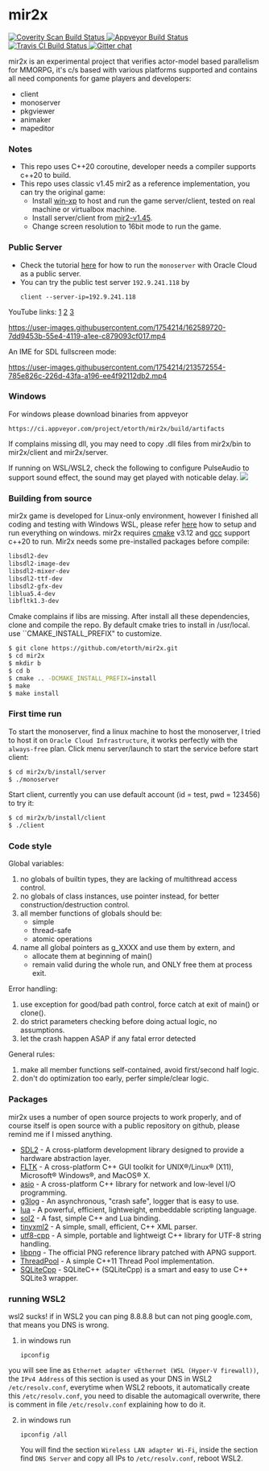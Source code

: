 # mir2x

<a href="https://scan.coverity.com/projects/etorth-mir2x">
  <img alt="Coverity Scan Build Status"
       src="https://scan.coverity.com/projects/9270/badge.svg"/>
</a>
<a href="https://ci.appveyor.com/project/etorth/mir2x">
  <img alt="Appveyor Build Status"
       src="https://ci.appveyor.com/api/projects/status/github/etorth/mir2x?svg=true"/>
</a>
<a href="https://travis-ci.org/github/etorth/mir2x">
  <img alt="Travis CI Build Status"
       src="https://travis-ci.org/etorth/mir2x.svg?branch=master"/>
</a>
<a href="https://gitter.im/mir2x/community?utm_source=share-link&utm_medium=link&utm_campaign=share-link">
  <img alt="Gitter chat"
       src="https://badges.gitter.im/org.png"/>
</a>

mir2x is an experimental project that verifies actor-model based parallelism for MMORPG, it's c/s based with various platforms supported and contains all need components for game players and developers:

  - client
  - monoserver
  - pkgviewer
  - animaker
  - mapeditor

### Notes
- This repo uses C++20 coroutine, developer needs a compiler supports c++20 to build.
- This repo uses classic v1.45 mir2 as a reference implementation, you can try the original game:
  - Install [win-xp](https://github.com/etorth/winxp-zh) to host and run the game server/client, tested on real machine or virtualbox machine.
  - Install server/client from [mir2-v1.45](https://github.com/etorth/CBWCQ3).
  - Change screen resolution to 16bit mode to run the game.

### Public Server
- Check the tutorial [here](https://github.com/etorth/mir2x/wiki/Host-your-monoserver-on-Oracle-Cloud) for how to run the ```monoserver``` with Oracle Cloud as a public server.
- You can try the public test server ```192.9.241.118``` by
  ```shell
  client --server-ip=192.9.241.118
  ```

YouTube links: [1](https://youtu.be/Yz-bGOkDyEQ) [2](https://youtu.be/jl1LPxe2EAA) [3](https://youtu.be/TtGONA83Mb8)

<https://user-images.githubusercontent.com/1754214/162589720-7dd9453b-55e4-4119-a1ee-c879093cf017.mp4>


An IME for SDL fullscreen mode:

<https://user-images.githubusercontent.com/1754214/213572554-785e826c-226d-43fa-a196-ee4f92112db2.mp4>


### Windows

For windows please download binaries from appveyor
```
https://ci.appveyor.com/project/etorth/mir2x/build/artifacts
```
If complains missing dll, you may need to copy .dll files from mir2x/bin to mir2x/client and mir2x/server.

If running on WSL/WSL2, check the following to configure PulseAudio to support sound effect, the sound may get played with noticable delay.
<img src="https://github.com/etorth/mir2x/raw/master/readme/pulseaudio.png"/>

### Building from source

mir2x game is developed for Linux-only environment, however I finished all coding and testing with Windows WSL, please refer [here](https://github.com/etorth/mir2x/wiki/How-to-compile-and-run-on-windows) how to setup and run everything on windows. mir2x requires [cmake](https://cmake.org/) v3.12 and [gcc](https://gcc.gnu.org/) support c++20 to run. Mir2x needs some pre-installed packages before compile:

```sh
libsdl2-dev
libsdl2-image-dev
libsdl2-mixer-dev
libsdl2-ttf-dev
libsdl2-gfx-dev
liblua5.4-dev
libfltk1.3-dev
```

Cmake complains if libs are missing. After install all these dependencies, clone and compile the repo. By default cmake tries to install in /usr/local. use ``CMAKE_INSTALL_PREFIX" to customize.

```sh
$ git clone https://github.com/etorth/mir2x.git
$ cd mir2x
$ mkdir b
$ cd b
$ cmake .. -DCMAKE_INSTALL_PREFIX=install
$ make
$ make install
```
### First time run
To start the monoserver, find a linux machine to host the monoserver, I tried to host it on ```Oracle Cloud Infrastructure```, it works perfectly with the ```always-free``` plan. Click menu server/launch to start the service before start client:

```sh
$ cd mir2x/b/install/server
$ ./monoserver
```

Start client, currently you can use default account (id = test, pwd = 123456) to try it:

```sh
$ cd mir2x/b/install/client
$ ./client
```

### Code style

Global variables:

1. no globals of builtin types, they are lacking of multithread access control.
2. no globals of class instances, use pointer instead, for better construction/destruction control.
3. all member functions of globals should be:
    - simple
    - thread-safe
    - atomic operations
4. name all global pointers as g_XXXX and use them by extern, and
    - allocate them at beginning of main()
    - remain valid during the whole run, and ONLY free them at process exit.

Error handling:
1. use exception for good/bad path control, force catch at exit of main() or clone().
2. do strict parameters checking before doing actual logic, no assumptions.
3. let the crash happen ASAP if any fatal error detected

General rules:
1. make all member functions self-contained, avoid first/second half logic.
2. don't do optimization too early, perfer simple/clear logic.

### Packages

mir2x uses a number of open source projects to work properly, and of course itself is open source with a public repository on github, please remind me if I missed anything.

* [SDL2](https://www.libsdl.org/) - A cross-platform development library designed to provide a hardware abstraction layer.
* [FLTK](http://www.fltk.org) - A cross-platform C++ GUI toolkit for UNIX®/Linux® (X11), Microsoft® Windows®, and MacOS® X.
* [asio](http://www.think-async.com/) - A cross-platform C++ library for network and low-level I/O programming.
* [g3log](https://github.com/KjellKod/g3log) - An asynchronous, "crash safe", logger that is easy to use.
* [lua](https://www.lua.org/) - A powerful, efficient, lightweight, embeddable scripting language.
* [sol2](https://github.com/ThePhD/sol2) - A fast, simple C++ and Lua binding.
* [tinyxml2](http://www.grinninglizard.com/tinyxml2/) - A simple, small, efficient, C++ XML parser.
* [utf8-cpp](http://utfcpp.sourceforge.net/) - A simple, portable and lightweigt C++ library for UTF-8 string handling.
* [libpng](https://github.com/etorth/libpng-apng-support) - The official PNG reference library patched with APNG support.
* [ThreadPool](https://github.com/progschj/ThreadPool) - A simple C++11 Thread Pool implementation.
* [SQLiteCpp](https://github.com/SRombauts/SQLiteCpp) - SQLiteC++ (SQLiteCpp) is a smart and easy to use C++ SQLite3 wrapper.

### running WSL2

wsl2 sucks! if in WSL2 you can ping 8.8.8.8 but can not ping google.com, that means you DNS is wrong.
1. in windows run
   ```shell
   ipconfig
   ```
  you will see line as ``Ethernet adapter vEthernet (WSL (Hyper-V firewall))``, the ``IPv4 Address`` of this section is used as your DNS in WSL2 ``/etc/resolv.conf``, everytime when WSL2 reboots, it automatically create this ``/etc/resolv.conf``, you need to disable the automagicall overwrite, there is comment in file ``/etc/resolv.conf`` explaining how to do it.

2. in windows run
   ```shell
   ipconfig /all
   ```
   You will find the section ``Wireless LAN adapter Wi-Fi``, inside the section find ``DNS Server`` and copy all IPs to ``/etc/resolv.conf``, reboot WSL2.


